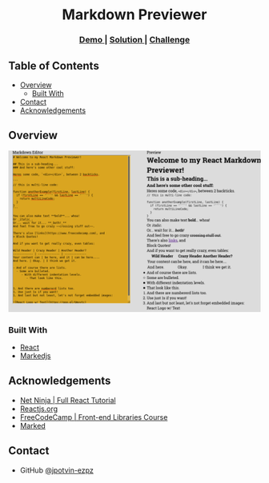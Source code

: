 <h1 align="center">Markdown Previewer</h1>

<div align="center">
  <h3>
    <a href="https://diligent-body.surge.sh/">
      Demo
    </a>
    <span> | </span>
    <a href="https://github.com/jpotvin-ezpz/markdown-previewer">
      Solution
    </a>
    <span> | </span>
    <a href="https://www.freecodecamp.org/learn/front-end-libraries/front-end-libraries-projects/build-a-markdown-previewer">
      Challenge
    </a>
  </h3>
</div>

<!-- TABLE OF CONTENTS -->

## Table of Contents

- [Overview](#overview)
  - [Built With](#built-with)
- [Contact](#contact)
- [Acknowledgements](#acknowledgements)

<!-- OVERVIEW -->

## Overview

![screenshot](https://github.com/jpotvin-ezpz/markdown-previewer/blob/main/Screenshot_2021-03-01%20React%20App(1).png)

### Built With

<!-- This section should list any major frameworks that you built your project using. Here are a few examples.-->

- [React](https://reactjs.org/)
- [Markedjs](https://marked.js.org/)


## Acknowledgements

<!-- This section should list any articles or add-ons/plugins that helps you to complete the project. This is optional but it will help you in the future. For example -->

- [Net Ninja | Full React Tutorial](https://www.youtube.com/watch?v=j942wKiXFu8)
- [Reactjs.org](https://reactjs.org/)
- [FreeCodeCamp | Front-end Libraries Course](https://www.freecodecamp.org/learn/front-end-libraries/#react)
- [Marked](https://marked.js.org/)


## Contact

- GitHub [@jpotvin-ezpz](https://{github.com/jpotvin-ezpz})

